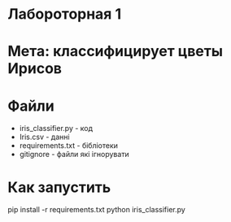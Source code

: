 # Лабороторная 1
# Мета: классифицирует цветы Ирисов
# Файли
- iris_classifier.py - код
- Iris.csv - данні
- requirements.txt - бібліотеки
- gitignore - файли які ігнорувати
# Как запустить
pip install -r requirements.txt
python iris_classifier.py 
#
#
#
#
